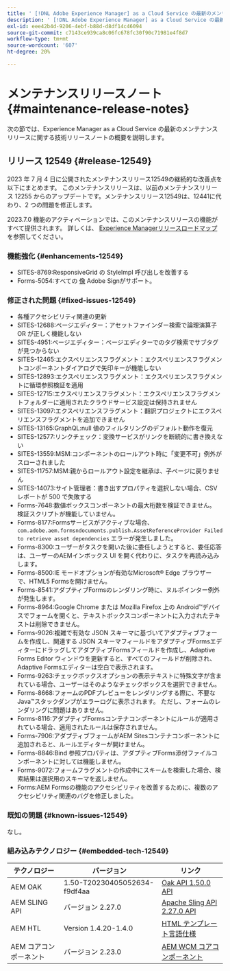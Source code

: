 ```yaml
---
title: ' [!DNL Adobe Experience Manager] as a Cloud Service の最新のメンテナンスリリースノート'
description: ' [!DNL Adobe Experience Manager] as a Cloud Service の最新のメンテナンスリリースノート'
exl-id: eee42b4d-9206-4ebf-b88d-d8df14c46094
source-git-commit: c7143ce939ca8c06fc678fc30f90c71981e4f8d7
workflow-type: tm+mt
source-wordcount: '607'
ht-degree: 20%

---
```


# メンテナンスリリースノート {#maintenance-release-notes}

次の節では、Experience Manager as a Cloud Service の最新のメンテナンスリリースに関する技術リリースノートの概要を説明します。

## リリース 12549 {#release-12549}

2023 年 7 月 4 日に公開されたメンテナンスリリース12549の継続的な改善点を以下にまとめます。 このメンテナンスリリースは、以前のメンテナンスリリース 12255 からのアップデートです。メンテナンスリリース12549は、12441に代わり、2 つの問題を修正します。

2023.7.0 機能のアクティベーションでは、このメンテナンスリリースの機能がすべて提供されます。 詳しくは、 [Experience Managerリリースロードマップ](https://experienceleague.adobe.com/docs/experience-manager-release-information/aem-release-updates/update-releases-roadmap.html?lang=ja) を参照してください。

### 機能強化 {#enhancements-12549}

- SITES-8769:ResponsiveGrid の StyleImpl 呼び出しを改善する
- Forms-5054:すべての [像](https://opensource.adobe.com/acrobat-sign/acrobat_sign_events/webhookeventsagreements.html) Adobe Signがサポート。

### 修正された問題 {#fixed-issues-12549}

- 各種アクセシビリティ関連の更新
- SITES-12688:ページエディター：アセットファインダー検索で論理演算子 OR が正しく機能しない
- SITES-4951:ページエディター：ページエディターでのタグ検索でサブタグが見つからない
- SITES-12465:エクスペリエンスフラグメント：エクスペリエンスフラグメントコンポーネントダイアログで矢印キーが機能しない
- SITES-12893:エクスペリエンスフラグメント：エクスペリエンスフラグメントに循環参照検証を適用
- SITES-12715:エクスペリエンスフラグメント：エクスペリエンスフラグメントフォルダーに適用されたクラウドサービス設定は保持されません
- SITES-13097:エクスペリエンスフラグメント：翻訳プロジェクトにエクスペリエンスフラグメントを追加できません
- SITES-13165:GraphQL:null 値のフィルタリングのデフォルト動作を復元
- SITES-12577:リンクチェック：変換サービスがリンクを断続的に書き換えない
- SITES-13559:MSM:コンポーネントのロールアウト時に「変更不可」例外がスローされました
- SITES-11757:MSM:親からロールアウト設定を継承は、子ページに戻りません
- SITES-14073:サイト管理者：書き出すプロパティを選択しない場合、CSV レポートが 500 で失敗する
- Forms-7648:数値ボックスコンポーネントの最大桁数を検証できません。 検証スクリプトが機能していません。
- Forms-8177:Formsサービスがアクティブな場合、 `com.adobe.aem.formsndocuments.publish.AssetReferenceProvider Failed to retrieve asset dependencies` エラーが発生しました。
- Forms-8300:ユーザーがタスクを開いた後に委任しようとすると、委任応答は、ユーザーのAEMインボックス UI を開く代わりに、タスクを再読み込みします。
- Forms-8500:IE モードオプションが有効なMicrosoft® Edge ブラウザーで、HTML5 Formsを開けません。
- Forms-8541:アダプティブFormsのレンダリング時に、ヌルポインター例外が発生します。
- Forms-8964:Google Chrome または Mozilla Firefox 上の Android™デバイスでフォームを開くと、テキストボックスコンポーネントに入力されたテキストは削除できません。
- Forms-9026:複雑で有効な JSON スキーマに基づいてアダプティブフォームを作成し、関連する JSON スキーマフィールドをアダプティブFormsエディターにドラッグしてアダプティブFormsフィールドを作成し、Adaptive Forms Editor ウィンドウを更新すると、すべてのフィールドが削除され、Adaptive Formsエディターは空白で表示されます。
- Forms-9263:チェックボックスオプションの表示テキストに特殊文字が含まれている場合、ユーザーはそのようなチェックボックスを選択できません。
- Forms-8668:フォームのPDFプレビューをレンダリングする際に、不要な Java™スタックダンプがエラーログに表示されます。 ただし、フォームのレンダリングに問題はありません。
- Forms-8116:アダプティブFormsコンテナコンポーネントにルールが適用されている場合、適用されたルールは保存されません。
- Forms-7906:アダプティブフォームがAEM Sitesコンテナコンポーネントに追加されると、ルールエディターが開けません。
- Forms-8846:Bind 参照プロパティは、アダプティブForms添付ファイルコンポーネントに対しては機能しません。
- Forms-9072:フォームフラグメントの作成中にスキームを検索した場合、検索結果は選択用のスキーマを返しません。
- Forms:AEM Formsの機能のアクセシビリティを改善するために、複数のアクセシビリティ関連のバグを修正しました。

### 既知の問題 {#known-issues-12549}

なし。

### 組み込みテクノロジー {#embedded-tech-12549}

| テクノロジー | バージョン | リンク |
|---|---|---|
| AEM OAK | 1.50-T20230405052634-f9df4aa | [Oak API 1.50.0 API](https://www.javadoc.io/doc/org.apache.jackrabbit/oak-api/1.50.0/index.html) |
| AEM SLING API | バージョン 2.27.0 | [Apache Sling API 2.27.0 API](https://www.javadoc.io/doc/org.apache.sling/org.apache.sling.api/latest/index.html) |
| AEM HTL | Version 1.4.20-1.4.0 | [HTML テンプレート言語仕様](https://github.com/adobe/htl-spec) |
| AEM コアコンポーネント | バージョン 2.23.0 | [AEM WCM コアコンポーネント](https://github.com/adobe/aem-core-wcm-components) |

